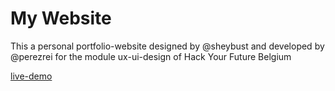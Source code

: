 # My Website
This a personal portfolio-website designed by @sheybust and developed by @perezrei for the module ux-ui-design of Hack Your Future Belgium

[live-demo](https://perezrei.github.io/My-Website/)
